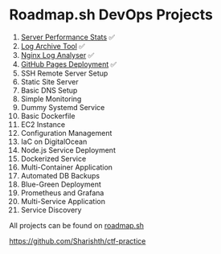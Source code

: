 # Roadmap.sh DevOps Projects

1. [Server Performance Stats](https://roadmap.sh/projects/server-stats) ✅ 
2. [Log Archive Tool](https://roadmap.sh/projects/log-archive-tool) ✅ 
3. [Nginx Log Analyser](https://roadmap.sh/projects/nginx-log-analyser) ✅ 
4. [GitHub Pages Deployment](https://roadmap.sh/projects/github-actions-deployment-workflow) ✅
5. SSH Remote Server Setup 
6. Static Site Server 
7. Basic DNS Setup 
8. Simple Monitoring 
9. Dummy Systemd Service 
10. Basic Dockerfile 
11. EC2 Instance 
12. Configuration Management 
13. IaC on DigitalOcean 
14. Node.js Service Deployment 
15. Dockerized Service 
16. Multi-Container Application 
17. Automated DB Backups 
18. Blue-Green Deployment 
19. Prometheus and Grafana 
20. Multi-Service Application 
21. Service Discovery

All projects can be found on [roadmap.sh](https://roadmap.sh/projects?g=devops)

https://github.com/Sharishth/ctf-practice